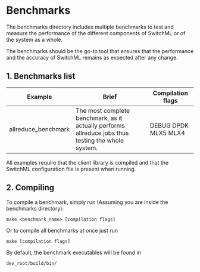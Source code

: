 # Benchmarks

The benchmarks directory includes multiple benchmarks to test and measure the performance of the different components of SwitchML or of the system as a whole.

The benchmarks should be the go-to tool that ensures that the performance and the accuracy of SwitchML remains as expected after any change.

## 1. Benchmarks list

| Example | Brief | Compilation flags |
|--|--|--|
| allreduce_benchmark | The most complete benchmark, as it actually performs allreduce jobs thus testing the whole system. | DEBUG DPDK MLX5 MLX4 |

All examples require that the client library is compiled and that the SwitchML configuration file is present when running.

## 2. Compiling

To compile a benchmark, simply run (Assuming you are inside the benchmarks directory):

    make <benchmark_name> [compilation flags]

Or to compile all benchmarks at once just run 

    make [compilation flags]

By default, the benchmark executables will be found in 

    dev_root/build/bin/
